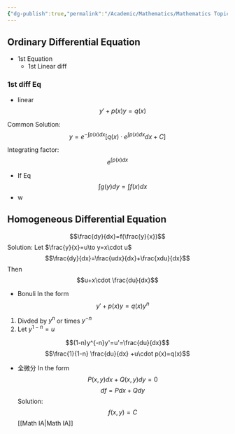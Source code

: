 ```yaml
---
{"dg-publish":true,"permalink":"/Academic/Mathematics/Mathematics Topics/Ordinary differential equation/"}
---
```


## Ordinary Differential Equation
- 1st Equation
	- 1st Linear diff 


### 1st diff Eq
- linear
$$y'+p(x)y=q(x)$$

Common Solution:
$$y=e^{-\int p(x)dx}[q(x)\cdot e^{\int p(x)dx}dx+C]$$

Integrating factor:
$$e^{\int p(x)dx}$$

- If Eq 
$$\int g(y)dy=\int f(x)dx$$
- w
## Homogeneous Differential Equation
$$\frac{dy}{dx}=f(\frac{y}{x})$$
Solution:
Let $\frac{y}{x}=u\to y=x\cdot u$  
$$\frac{dy}{dx}=\frac{udx}{dx}+\frac{xdu}{dx}$$
Then 
$$u+x\cdot \frac{du}{dx}$$
- Bonuli
In the form 
$$y'+p(x)y=q(x)y^n$$
1. Divded by $y^n$ or times $y^{-n}$ 
2. Let $y^{1-n}=u$ 

$$(1-n)y^{-n}y'=u'=\frac{du}{dx}$$
$$\frac{1}{1-n} \frac{du}{dx} +u\cdot p(x)=q(x)$$
- 全微分
In the form
$$P(x,y)dx+Q(x,y)dy=0$$
$$df=Pdx+Qdy$$
Solution:
$$f(x,y)=C$$
[[Math IA\|Math IA]] 